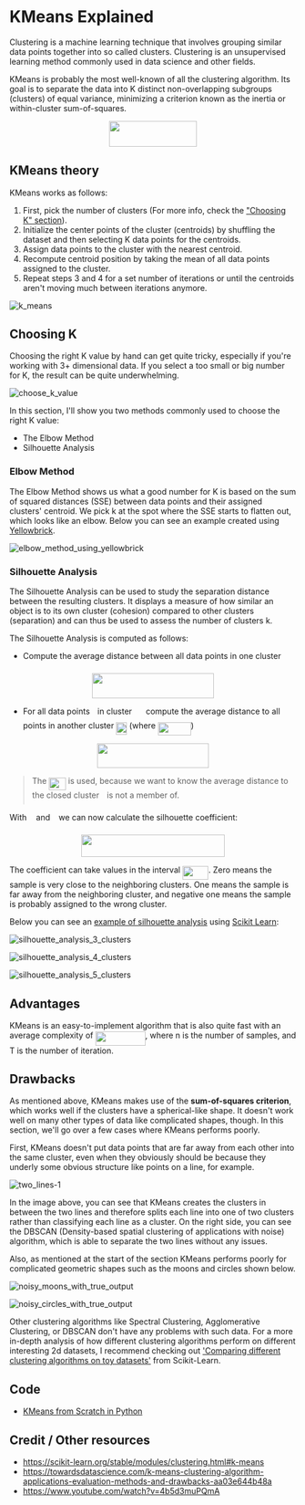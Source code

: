 # KMeans Explained

Clustering is a machine learning technique that involves grouping similar data points together into so called clusters. Clustering is an unsupervised learning method commonly used in data science and other fields.

KMeans is probably the most well-known of all the clustering algorithm. Its goal is to separate the data into K distinct non-overlapping subgroups (clusters) of equal variance, minimizing a criterion known as the inertia or within-cluster sum-of-squares.

<p align="center"><img src="tex/5d2031093fe35c15cf01b562bab7d54f.svg?invert_in_darkmode" align=middle width=154.94883855pt height=44.89738935pt/></p>

## KMeans theory

KMeans works as follows:
1. First, pick the number of clusters (For more info, check the ["Choosing K" section](#choosing-k)).
2. Initialize the center points of the cluster (centroids) by shuffling the dataset and then selecting K data points for the centroids.
3. Assign data points to the cluster with the nearest centroid.
4. Recompute centroid position by taking the mean of all data points assigned to the cluster. 
5. Repeat steps 3 and 4 for a set number of iterations or until the centroids aren't moving much between iterations anymore.

![k_means](doc/k_means.gif)

## Choosing K

Choosing the right K value by hand can get quite tricky, especially if you're working with 3+ dimensional data. If you select a too small or big number for K, the result can be quite underwhelming.

![choose_k_value](doc/choose_k_value.jpeg)

In this section, I'll show you two methods commonly used to choose the right K value:
* The Elbow Method
* Silhouette Analysis

### Elbow Method

The Elbow Method shows us what a good number for K is based on the sum of squared distances (SSE) between data points and their assigned clusters' centroid. We pick k at the spot where the SSE starts to flatten out, which looks like an elbow. Below you can see an example created using [Yellowbrick](https://www.scikit-yb.org/en/latest/api/cluster/elbow.html).

![elbow_method_using_yellowbrick](doc/elbow_method_using_yellowbrick.png)

### Silhouette Analysis

The Silhouette Analysis can be used to study the separation distance between the resulting clusters. It displays a measure of how similar an object is to its own cluster (cohesion) compared to other clusters (separation) and can thus be used to assess the number of clusters k. 

The Silhouette Analysis is computed as follows:
* Compute the average distance between all data points in one cluster <img src="tex/db0e77b2ab4f495dea1f5c5c08588288.svg?invert_in_darkmode" align=middle width=16.39974929999999pt height=22.465723500000017pt/>

<p align="center"><img src="tex/065cfac694daeb1fff1264475e035c67.svg?invert_in_darkmode" align=middle width=214.9944654pt height=43.7234787pt/></p>

* For all data points <img src="tex/77a3b857d53fb44e33b53e4c8b68351a.svg?invert_in_darkmode" align=middle width=5.663225699999989pt height=21.68300969999999pt/> in cluster <img src="tex/db0e77b2ab4f495dea1f5c5c08588288.svg?invert_in_darkmode" align=middle width=16.39974929999999pt height=22.465723500000017pt/> compute the average distance to all points in another cluster <img src="tex/1a567506286617473a9c0d9b2172f951.svg?invert_in_darkmode" align=middle width=19.014878849999988pt height=22.465723500000017pt/> (where <img src="tex/f0c3f612efc905c5a416138c62517a36.svg?invert_in_darkmode" align=middle width=58.15417244999999pt height=22.831056599999986pt/>) 

<p align="center"><img src="tex/b776953fbf2b14971aa17331a8640386.svg?invert_in_darkmode" align=middle width=195.02974589999997pt height=43.5956565pt/></p>

>The <img src="tex/b3520dc7da5f9731724eb6e1768a45a7.svg?invert_in_darkmode" align=middle width=29.96320304999999pt height=21.68300969999999pt/> is used, because we want to know the average distance to the closed cluster <img src="tex/77a3b857d53fb44e33b53e4c8b68351a.svg?invert_in_darkmode" align=middle width=5.663225699999989pt height=21.68300969999999pt/> is not a member of.

With <img src="tex/44bc9d542a92714cac84e01cbbb7fd61.svg?invert_in_darkmode" align=middle width=8.68915409999999pt height=14.15524440000002pt/> and <img src="tex/4bdc8d9bcfb35e1c9bfb51fc69687dfc.svg?invert_in_darkmode" align=middle width=7.054796099999991pt height=22.831056599999986pt/> we can now calculate the silhouette coefficient:

<p align="center"><img src="tex/16ceb724dafaab6c19cf71bc5c460244.svg?invert_in_darkmode" align=middle width=251.1557565pt height=38.83491479999999pt/></p>

The coefficient can take values in the interval <img src="tex/43ca5ad9e1f094a31392f860ef481e5c.svg?invert_in_darkmode" align=middle width=45.66218414999998pt height=24.65753399999998pt/>. Zero means the sample is very close to the neighboring clusters. One means the sample is far away from the neighboring cluster, and negative one means the sample is probably assigned to the wrong cluster.

Below you can see an [example of silhouette analysis](https://scikit-learn.org/stable/auto_examples/cluster/plot_kmeans_silhouette_analysis.html) using [Scikit Learn](https://scikit-learn.org/stable/index.html):

![silhouette_analysis_3_clusters](doc/silhouette_analysis_3_clusters.jpeg)

![silhouette_analysis_4_clusters](doc/silhouette_analysis_4_clusters.jpeg)

![silhouette_analysis_5_clusters](doc/silhouette_analysis_5_clusters.jpeg)

## Advantages

KMeans is an easy-to-implement algorithm that is also quite fast with an average complexity of <img src="tex/5c9a23f70c5920444f4613242c1e95fb.svg?invert_in_darkmode" align=middle width=87.66234179999998pt height=24.65753399999998pt/>, where n is the number of samples, and T is the number of iteration.

## Drawbacks

As mentioned above, KMeans makes use of the **sum-of-squares criterion**, which works well if the clusters have a spherical-like shape. It doesn't work well on many other types of data like complicated shapes, though. In this section, we'll go over a few cases where KMeans performs poorly.

First, KMeans doesn't put data points that are far away from each other into the same cluster, even when they obviously should be because they underly some obvious structure like points on a line, for example.

![two_lines-1](doc/two_lines.png)

In the image above, you can see that KMeans creates the clusters in between the two lines and therefore splits each line into one of two clusters rather than classifying each line as a cluster. On the right side, you can see the DBSCAN (Density-based spatial clustering of applications with noise) algorithm, which is able to separate the two lines without any issues.

Also, as mentioned at the start of the section KMeans performs poorly for complicated geometric shapes such as the moons and circles shown below.

![noisy_moons_with_true_output](doc/noisy_moons_with_true_output.png)

![noisy_circles_with_true_output](doc/noisy_circles_with_true_output.png)

Other clustering algorithms like Spectral Clustering, Agglomerative Clustering, or DBSCAN don't have any problems with such data. For a more in-depth analysis of how different clustering algorithms perform on different interesting 2d datasets, I recommend checking out ['Comparing different clustering algorithms on toy datasets'](https://scikit-learn.org/stable/auto_examples/cluster/plot_cluster_comparison.html) from Scikit-Learn.  

## Code
* [KMeans from Scratch in Python](code/kmeans.py)

## Credit / Other resources
* https://scikit-learn.org/stable/modules/clustering.html#k-means
* https://towardsdatascience.com/k-means-clustering-algorithm-applications-evaluation-methods-and-drawbacks-aa03e644b48a
* https://www.youtube.com/watch?v=4b5d3muPQmA